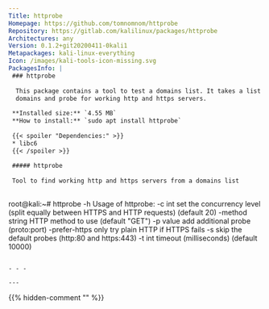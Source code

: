 ```yaml
---
Title: httprobe
Homepage: https://github.com/tomnomnom/httprobe
Repository: https://gitlab.com/kalilinux/packages/httprobe
Architectures: any
Version: 0.1.2+git20200411-0kali1
Metapackages: kali-linux-everything 
Icon: /images/kali-tools-icon-missing.svg
PackagesInfo: |
 ### httprobe
 
  This package contains a tool to test a domains list. It takes a list of
  domains and probe for working http and https servers.
 
 **Installed size:** `4.55 MB`  
 **How to install:** `sudo apt install httprobe`  
 
 {{< spoiler "Dependencies:" >}}
 * libc6 
 {{< /spoiler >}}
 
 ##### httprobe
 
 Tool to find working http and https servers from a domains list
 
 ```
 root@kali:~# httprobe -h
 Usage of httprobe:
   -c int
     	set the concurrency level (split equally between HTTPS and HTTP requests) (default 20)
   -method string
     	HTTP method to use (default "GET")
   -p value
     	add additional probe (proto:port)
   -prefer-https
     	only try plain HTTP if HTTPS fails
   -s	skip the default probes (http:80 and https:443)
   -t int
     	timeout (milliseconds) (default 10000)
 ```
 
 - - -
 
---
```

{{% hidden-comment "<!--Do not edit anything above this line-->" %}}

